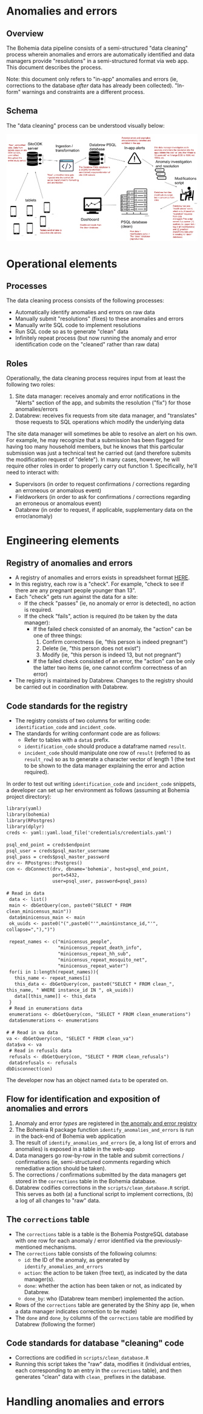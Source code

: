 # Anomalies and errors

## Overview

The Bohemia data pipeline consists of a semi-structured "data cleaning" process wherein anomalies and errors are automatically identified and data managers provide "resolutions" in a semi-structured format via web app. This document describes the process.

Note: this document only refers to "in-app" anomalies and errors (ie, corrections to the database _after_ data has already been collected). "In-form" warnings and constraints are a different process.

## Schema

The "data cleaning" process can be understood visually below:

![](img/data_cleaning.png)

# Operational elements

## Processes

The data cleaning process consists of the following processes:

- Automatically identify anomalies and errors on raw data
- Manually submit "resolutions" (fixes) to these anomalies and errors  
- Manually write SQL code to implement resolutions  
- Run SQL code so as to generate "clean" data  
- Infinitely repeat process (but now running the anomaly and error identification code on the "cleaned" rather than raw data)

## Roles  
Operationally, the data cleaning process requires input from at least the following two roles:

1. Site data manager: receives anomaly and error notifications in the "Alerts" section of the app, and submits the resolution ("fix") for those anomalies/errors  
2. Databrew: receives fix requests from site data manager, and "translates" those requests to SQL operations which modify the underlying data

The site data manager will sometimes be able to resolve an alert on his own. For example, he may recognize that a submission has been flagged for having too many household members, but he knows that this particular submission was just a technical test he carried out (and therefore submits the modification request of "delete"). In many cases, however, he will require other roles in order to properly carry out function 1. Specifically, he'll need to interact with:
- Supervisors (in order to request confirmations / corrections regarding an erroneous or anomalous event)  
- Fieldworkers (in order to ask for confirmations / corrections regarding an erroneous or anomalous event)  
- Databrew (in order to request, if applicable, supplementary data on the error/anomaly)

# Engineering elements

## Registry of anomalies and errors

- A registry of anomalies and errors exists in spreadsheet format [HERE](https://docs.google.com/spreadsheets/d/1MH4rLmmmQSkNBDpSB9bOXmde_-n-U9MbRuVCfg_VHNI/edit#gid=0).
- In this registry, each row is a "check". For example, "check to see if there are any pregnant people younger than 13".
- Each "check" gets run against the data for a site:
  - If the check "passes" (ie, no anomaly or error is detected), no action is required.
  - If the check "fails", action is required (to be taken by the data manager):
    - If the failed check consisted of an anomaly, the "action" can be one of three things:
      1. Confirm correctness (ie, "this person is indeed pregnant")  
      2. Delete (ie, "this person does not exist")  
      3. Modify (ie, "this person is indeed 13, but not pregnant")  
    - If the failed check consisted of an error, the "action" can be only the latter two items (ie, one cannot confirm correctness of an error)
- The registry is maintained by Databrew. Changes to the registry should be carried out in coordination with Databrew.

## Code standards for the registry

- The registry consists of two columns for writing code: `identification_code` and `incident_code`.  
- The standards for writing conformant code are as follows:
  - Refer to tables with a `data$` prefix.
  - `identification_code` should produce a dataframe named `result`.  
  - `incident_code` should manipulate one row of `result` (referred to as `result_row`) so as to generate a character vector of length 1 (the text to be shown to the data manager explaining the error and action required).  

In order to test out writing `identification_code` and `incident_code` snippets, a developer can set up her environment as follows (assuming at Bohemia project directory):

```
library(yaml)
library(bohemia)
library(RPostgres)
library(dplyr)
creds <- yaml::yaml.load_file('credentials/credentials.yaml')

psql_end_point = creds$endpoint
psql_user = creds$psql_master_username
psql_pass = creds$psql_master_password
drv <- RPostgres::Postgres()
con <- dbConnect(drv, dbname='bohemia', host=psql_end_point,
                 port=5432,
                 user=psql_user, password=psql_pass)

# Read in data
 data <- list()
 main <- dbGetQuery(con, paste0("SELECT * FROM clean_minicensus_main"))
 data$minicensus_main <- main
 ok_uuids <- paste0("(",paste0("'",main$instance_id,"'", collapse=","),")")

 repeat_names <- c("minicensus_people",
                   "minicensus_repeat_death_info",
                   "minicensus_repeat_hh_sub",
                   "minicensus_repeat_mosquito_net",
                   "minicensus_repeat_water")
 for(i in 1:length(repeat_names)){
   this_name <- repeat_names[i]
   this_data <- dbGetQuery(con, paste0("SELECT * FROM clean_", this_name, " WHERE instance_id IN ", ok_uuids))
   data[[this_name]] <- this_data
 }
 # Read in enumerations data
 enumerations <- dbGetQuery(con, "SELECT * FROM clean_enumerations")
 data$enumerations <- enumerations

# # Read in va data
va <- dbGetQuery(con, "SELECT * FROM clean_va")
data$va <- va
 # Read in refusals data
 refusals <- dbGetQuery(con, "SELECT * FROM clean_refusals")
 data$refusals <- refusals
dbDisconnect(con)
```

The developer now has an object named `data` to be operated on.  

## Flow for identification and exposition of anomalies and errors

1. Anomaly and error _types_ are registered in [the anomaly and error registry](https://docs.google.com/spreadsheets/d/1MH4rLmmmQSkNBDpSB9bOXmde_-n-U9MbRuVCfg_VHNI/edit#gid=0)  
2. The Bohemia R package function `identify_anomalies_and_errors` is run in the back-end of Bohemia web application  
3. The result of `identify_anomalies_and_errors` (ie, a long list of errors and anomalies) is exposed in a table in the web-app  
4. Data managers go row-by-row in the table and submit corrections / confirmations (ie, semi-structured comments regarding which remediative action should be taken).  
5. The corrections / confirmations submitted by the data managers get stored in the `corrections` table in the Bohemia database.  
6. Databrew codifies corrections in the `scripts/clean_database.R` script. This serves as both (a) a functional script to implement corrections, (b) a log of all changes to "raw" data.

## The `corrections` table  

- The `corrections` table is a table is the Bohemia PostgreSQL database with one row for each anomaly / error identified via the previously-mentioned mechanisms.  
- The `corrections` table consists of the following columns:
  - `id`: the ID of the anomaly, as generated by `identify_anomalies_and_errors`
  - `action`: the action to be taken (free text), as indicated by the data manager(s).  
  - `done`: whether the action has been taken or not, as indicated by Databrew.  
  - `done_by`: who (Databrew team member) implemented the action.  
- Rows of the `corrections` table are generated by the Shiny app (ie, when a data manager indicates correction to be made)  
- The `done` and `done_by` columns of the `corrections` table are modified by Databrew (following the former)

## Code standards for database "cleaning" code  

- Corrections are codified in `scripts/clean_database.R`  
- Running this script takes the "raw" data, modifies it (individual entries, each corresponding to an entry in the `corrections` table), and then generates "clean" data with `clean_` prefixes in the database.

# Handling anomalies and errors  
